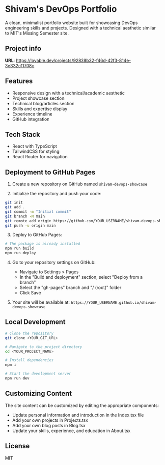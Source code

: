 
# Shivam's DevOps Portfolio

A clean, minimalist portfolio website built for showcasing DevOps engineering skills and projects. Designed with a technical aesthetic similar to MIT's Missing Semester site.

## Project info

**URL**: https://lovable.dev/projects/92838b32-f46d-42f3-814e-3e332c11708c

## Features
- Responsive design with a technical/academic aesthetic
- Project showcase section
- Technical blog/articles section
- Skills and expertise display
- Experience timeline
- GitHub integration

## Tech Stack
- React with TypeScript
- TailwindCSS for styling
- React Router for navigation

## Deployment to GitHub Pages

1. Create a new repository on GitHub named `shivam-devops-showcase`

2. Initialize the repository and push your code:
```sh
git init
git add .
git commit -m "Initial commit"
git branch -M main
git remote add origin https://github.com/YOUR_USERNAME/shivam-devops-showcase.git
git push -u origin main
```

3. Deploy to GitHub Pages:
```sh
# The package is already installed
npm run build
npm run deploy
```

4. Go to your repository settings on GitHub:
   - Navigate to Settings > Pages
   - In the "Build and deployment" section, select "Deploy from a branch"
   - Select the "gh-pages" branch and "/ (root)" folder
   - Click Save

5. Your site will be available at: `https://YOUR_USERNAME.github.io/shivam-devops-showcase`

## Local Development

```sh
# Clone the repository
git clone <YOUR_GIT_URL>

# Navigate to the project directory
cd <YOUR_PROJECT_NAME>

# Install dependencies
npm i

# Start the development server
npm run dev
```

## Customizing Content

The site content can be customized by editing the appropriate components:
- Update personal information and introduction in the Index.tsx file
- Add your own projects in Projects.tsx
- Add your own blog posts in Blog.tsx
- Update your skills, experience, and education in About.tsx

## License
MIT
